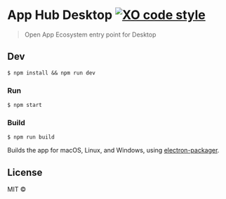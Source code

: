 # App Hub Desktop  [![XO code style](https://img.shields.io/badge/code_style-XO-5ed9c7.svg)](https://github.com/sindresorhus/xo)

> Open App Ecosystem entry point for Desktop


## Dev

```
$ npm install && npm run dev
```

### Run

```
$ npm start
```

### Build

```
$ npm run build
```

Builds the app for macOS, Linux, and Windows, using [electron-packager](https://github.com/electron-userland/electron-packager).


## License

MIT ©
